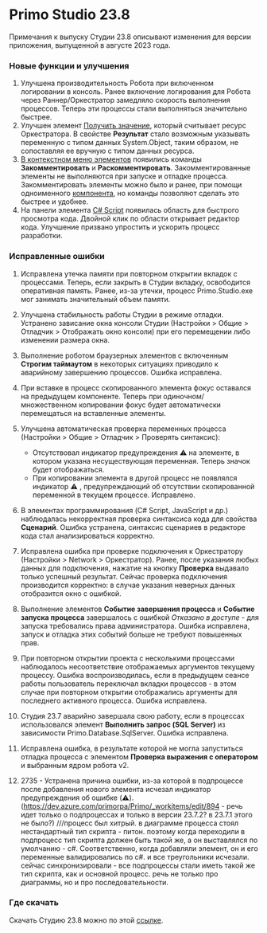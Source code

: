 # Primo Studio 23.8
Примечания к выпуску Студии 23.8 описывают изменения для версии приложения, выпущенной в августе 2023 года.

### Новые функции и улучшения

1. Улучшена производительность Робота при включенном логировании в консоль. Ранее включение логирования для Робота через Раннер/Оркестратор замедляло скорость выполнения процессов. Теперь эти процессы стали выполняться значительно быстрее.
1. Улучшен элемент [Получить значение](https://docs.primo-rpa.ru/primo-rpa/g_elements/el_basic/els_orch/els_assets/el_orch_getvalue), который считывает ресурс Оркестратора. В свойстве **Результат** стало возможным указывать переменную с типом данных System.Object, таким образом, не сопоставляя ее вручную с типом данных ресурса. 
1. [В контекстном меню элементов]() появились команды **Закомментировать** и **Раскомментировать**. Закомментированные элементы не выполняются при запуске и отладке процесса. Закомментировать элементы можно было и ранее, при помощи одноименного [компонента](https://docs.primo-rpa.ru/primo-rpa/g_elements/el_basic/els_logic/el_logic_commentout), но команды позволяют сделать это быстрее и удобнее.
1. На панели элемента [C# Script](https://docs.primo-rpa.ru/primo-rpa/g_elements/el_basic/els_prog/el_prog_cs) появилась область для быстрого просмотра кода. Двойной клик по области открывает редактор кода. Улучшение призвано упростить и ускорить процесс разработки.

### Исправленные ошибки

1. Исправлена утечка памяти при повторном открытии вкладок с процессами. Теперь, если закрыть в Студии вкладку, освободится оперативная память. Ранее, из-за утечки, процесс Primo.Studio.exe мог занимать значительный объем памяти. 
1. Улучшена стабильность работы Студии в режиме отладки. Устранено зависание окна консоли Студии (Настройки > Общие > Отладчик > Отображать окно консоли) при его перемещении либо изменении размера окна. 
1. Выполнение роботом браузерных элементов с включенным **Строгим таймаутом** в некоторых ситуациях приводило к аварийному завершению процессов. Ошибка исправлена.
1. При вставке в процесс скопированного элемента фокус оставался на предыдущем компоненте. Теперь при одиночном/множественном копировании фокус будет автоматически перемещаться на вставленные элементы.
1. Улучшена автоматическая проверка переменных процесса (Настройки > Общие > Отладчик > Проверять синтаксис):
   * Отсутствовал индикатор предупреждения ⚠️ на элементе, в котором указана несуществующая переменная. Теперь значок будет отображаться.
   * При копировании элемента в другой процесс не появлялся индикатор ⚠️ , предупреждающий об отсутствии скопированной переменной в текущем процессе. Исправлено.
1. В элементах программирования (C# Script, JavaScript и др.) наблюдалась некорректная проверка синтаксиса кода для свойства **Сценарий**. Ошибка устранена, синтаксис сценариев в редакторе кода стал анализироваться корректно.
1. Исправлена ошибка при проверке подключения к Оркестратору (Настройки > Network > Оркестратор). Ранее, после указания любых данных для подключения, нажатие на кнопку **Проверка** выдавало только успешный результат. Сейчас проверка подключения производится корректно: в случае указания неверных данных отобразится окно с ошибкой.
1. Выполнение элементов **Событие завершения процесса** и **Событие запуска процесса** завершалось с ошибкой *Отказано в доступе* - для запуска требовались права администратора. Ошибка исправлена, запуск и отладка этих событий больше не требуют повышенных прав. 
1. При повторном открытии проекта с несколькими процессами наблюдалось несоответствие отображаемых аргументов текущему процессу. Ошибка воспроизводилась, если в предыдущем сеансе работы пользователь переключал вкладки процессов - в этом случае при повторном открытии отображались аргументы для последнего активного процесса. Ошибка исправлена.
1. Студия 23.7 аварийно завершала свою работу, если в процессах использовался элемент **Выполнить запрос (SQL Server)** из зависимости Primo.Database.SqlServer. Ошибка исправлена.
1. Исправлена ошибка, в результате которой не могла запуститься отладка процесса с элементом **Проверка выражения с оператором** и выбранным ядром робота v2.


1. 2735 - Устранена причина ошибки, из-за которой в подпроцессе после добавления нового элемента исчезал индикатор предупреждения об ошибке (⚠️). (https://dev.azure.com/primorpa/Primo/_workitems/edit/894 - речь идет только о подпроцессах и только в версии 23.7.2? в 23.7.1 этого не было?)
///процесс был хитрый. в диаграмме процесса стоял нестандартный тип скрипта - питон. поэтому когда переходили в подпроцесс тип скрипта должен быть такой же, а он выставлялся по умолчанию - с#. Соответственно, когда добавляли элемент, он и его переменные валидировались по с#. и все треугольники исчезали. сейчас синхронизировали - все подпроцессы стали иметь такой же тип скрипта, как и основной процесс. 
речь не только про диаграммы, но и про последовательности.


### Где скачать 
Скачать Студию 23.8 можно по этой [ссылке](https://disk.primo-rpa.ru/index.php/s/primo). 
















